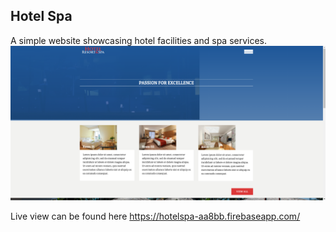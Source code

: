 ## Hotel Spa


A simple website showcasing hotel facilities and spa services.
![Home page](hotelspa.png)

Live view can be found here  https://hotelspa-aa8bb.firebaseapp.com/

